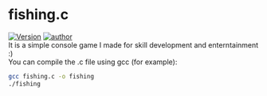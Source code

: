 # fishing.c
[![Version](https://img.shields.io/badge/version-0.1-red.svg)](https://github.com/Leucist/fishing.c)
[![author](https://img.shields.io/badge/author-leucist-blue)](https://github.com/Leucist/)\
It is a simple console game I made for skill development and enterntainment :)\
You can compile the .c file using gcc (for example):
```bash
gcc fishing.c -o fishing
./fishing
```
